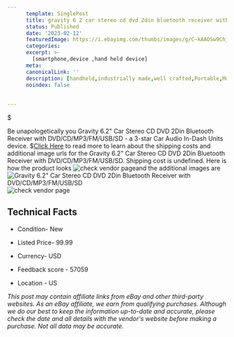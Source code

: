 ```yaml
---
      template: SinglePost
      title: gravity 6 2 car stereo cd dvd 2din bluetooth receiver with dvd cd mp3 fm usb sd
      status: Published
      date: '2023-02-12'
      featuredImage: https://i.ebayimg.com/thumbs/images/g/C~kAAOSw9ChjP26w/s-l225.jpg
      categories: 
      excerpt: >-
        [smartphone,device ,hand held device]
      meta:
      canonicalLink: ''
      description: [handheld,industrially made,well crafted,Portable,Mobile,Compact,Convenient,Lightweight,Maneuverable,Man-portable,Miniature,Carriable,Hand-held,Light,Holdable,Transportable,Mobile device,Pocket-sized,On-the-go,Wireless,Cordless,Compact size,Convenient size, smartphone,device ,hand held device]
      noindex: false
      
        
---
```

$

Be unapologetically you Gravity 6.2" Car Stereo CD DVD 2Din Bluetooth Receiver with DVD/CD/MP3/FM/USB/SD - a 3-star Car Audio In-Dash Units device.
$[Click Here](https://www.ebay.com/itm/224630002249?hash=item344cfdd249%3Ag%3AC%7EkAAOSw9ChjP26w&mkevt=1&mkcid=1&mkrid=711-53200-19255-0&campid=%253CePNCampaignId%253E&customid=%253CreferenceId%253E&toolid=10049) to read more to learn about the shipping costs and additional image urls for the Gravity 6.2" Car Stereo CD DVD 2Din Bluetooth Receiver with DVD/CD/MP3/FM/USB/SD. Shipping cost is undefined. Here is how the product looks ![check vendor page](https://i.ebayimg.com/thumbs/images/g/C~kAAOSw9ChjP26w/s-l225.jpg)and the additional images are![Gravity 6.2" Car Stereo CD DVD 2Din Bluetooth Receiver with DVD/CD/MP3/FM/USB/SD](https://i.ebayimg.com/images/g/C~kAAOSw9ChjP26w/s-l960.jpg)![check vendor page](https://origin-galleryplus.ebayimg.com/ws/web/224630002249_2_0_1/225x225.jpg,https://origin-galleryplus.ebayimg.com/ws/web/224630002249_3_0_1/225x225.jpg,https://origin-galleryplus.ebayimg.com/ws/web/224630002249_4_0_1/225x225.jpg,https://origin-galleryplus.ebayimg.com/ws/web/224630002249_5_0_1/225x225.jpg,https://origin-galleryplus.ebayimg.com/ws/web/224630002249_6_0_1/225x225.jpg,https://origin-galleryplus.ebayimg.com/ws/web/224630002249_7_0_1/225x225.jpg,https://origin-galleryplus.ebayimg.com/ws/web/224630002249_8_0_1/225x225.jpg,https://origin-galleryplus.ebayimg.com/ws/web/224630002249_9_0_1/225x225.jpg,https://origin-galleryplus.ebayimg.com/ws/web/224630002249_10_0_1/225x225.jpg,https://origin-galleryplus.ebayimg.com/ws/web/224630002249_11_0_1/225x225.jpg,https://origin-galleryplus.ebayimg.com/ws/web/224630002249_12_0_1/225x225.jpg)



 ## Technical Facts 



     
      

 - Condition- New 


      

 - Listed Price- 99.99 


      

 - Currency- USD 


      

 - Feedback score - 57059 


      

 - Location - US 


      
      

 *_This post may contain affiliate links from eBay and other third-party websites. As an eBay affiliate, we earn from qualifying purchases. Although we do our best to keep the information up-to-date and accurate, please check the date and all details with the vendor's website before making a purchase. Not all data may be accurate._*






